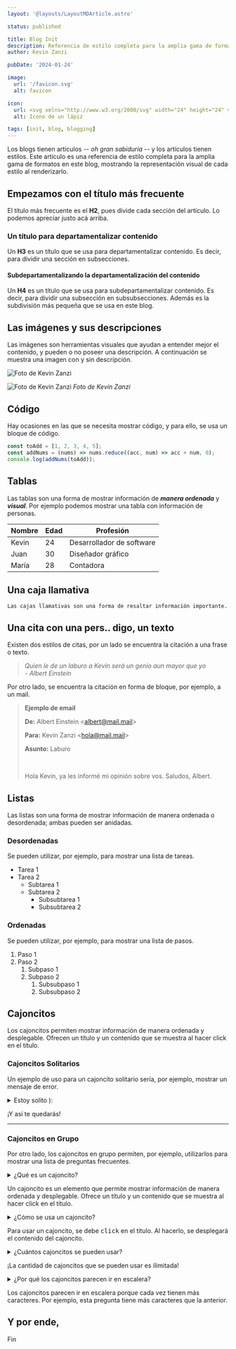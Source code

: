 ```yaml
---
layout: '@layouts/LayoutMDArticle.astro'

status: published

title: Blog Init
description: Referencia de estilo completa para la amplia gama de formatos en este blog, mostrando la representación visual de cada estilo al renderizarlo.
author: Kevin Zanzi

pubDate: '2024-01-24'

image:
  url: '/favicon.svg'
  alt: favicon

icon:
  url: <svg xmlns="http://www.w3.org/2000/svg" width="24" height="24" viewBox="0 0 24 24" stroke-width="2" stroke="currentColor" fill="none" stroke-linecap="round" stroke-linejoin="round"><path stroke="none" d="M0 0h24v24H0z" fill="none"/><path d="M4 20h4l10.5 -10.5a2.828 2.828 0 1 0 -4 -4l-10.5 10.5v4" /><path d="M13.5 6.5l4 4" /><path d="M20 21l2 -2l-2 -2" /><path d="M17 17l-2 2l2 2" /></svg>
  alt: Icono de un lápiz

tags: [init, blog, blogging]
---
```


Los blogs tienen artículos _-- oh gran sabiduría --_ y los artículos tienen estilos. Este artículo es una referencia de estilo completa para la amplia gama de formatos en este blog, mostrando la representación visual de cada estilo al renderizarlo.

## Empezamos con el título más frecuente

El título más frecuente es el **H2**, pues divide cada sección del artículo. Lo podemos apreciar justo acá arriba.

### Un título para departamentalizar contenido

Un **H3** es un título que se usa para departamentalizar contenido. Es decir, para dividir una sección en subsecciones.

#### Subdepartamentalizando la departamentalización del contenido

Un **H4** es un título que se usa para subdepartamentalizar contenido. Es decir, para dividir una subsección en subsubsecciones. Además es la subdivisión más pequeña que se usa en este blog.

## Las imágenes y sus descripciones

Las imágenes son herramientas visuales que ayudan a entender mejor el contenido, y pueden o no poseer una descripción. A continuación se muestra una imagen con y sin descripción.

![Foto de Kevin Zanzi](/me.webp 'Foto de Kevin Zanzi')

![Foto de Kevin Zanzi](/me.webp 'Foto de Kevin Zanzi')
_Foto de Kevin Zanzi_

## Código

Hay ocasiones en las que se necesita mostrar código, y para ello, se usa un bloque de código.

```js
const toAdd = [1, 2, 3, 4, 5];
const addNums = (nums) => nums.reduce((acc, num) => acc + num, 0);
console.log(addNums(toAdd));
```

## Tablas

Las tablas son una forma de mostrar información de **_manera ordenada_** y **_visual_**. Por ejemplo podemos mostrar una tabla con información de personas.

| Nombre | Edad | Profesión                 |
| ------ | ---- | ------------------------- |
| Kevin  | 24   | Desarrollador de software |
| Juan   | 30   | Diseñador gráfico         |
| María  | 28   | Contadora                 |

## Una caja llamativa

`Las cajas llamativas son una forma de resaltar información importante.`

## Una cita con una pers.. digo, un texto

Existen dos estilos de citas, por un lado se encuentra la citación a una frase o texto.

> _Quien le de un laburo a Kevin será un genio aun mayor que yo <span style="white-space: nowrap;">- Albert Einstein</span>_

Por otro lado, se encuentra la citación en forma de bloque, por ejemplo, a un mail.

> **Ejemplo de email**
>
> **De:** Albert Einstein &lt;albert@mail.mail&gt;
>
> **Para:** Kevin Zanzi &lt;hola@mail.mail&gt;
>
> **Asunto:** Laburo
>
> &nbsp;
>
> Hola Kevin, ya les informé mi opinión sobre vos. Saludos, Albert.

## Listas

Las listas son una forma de mostrar información de manera ordenada o desordenada; ambas pueden ser anidadas.

### Desordenadas

Se pueden utilizar, por ejemplo, para mostrar una lista de tareas.

- Tarea 1
- Tarea 2
  - Subtarea 1
  - Subtarea 2
    - Subsubtarea 1
    - Subsubtarea 2

### Ordenadas

Se pueden utilizar, por ejemplo, para mostrar una lista de pasos.

1. Paso 1
2. Paso 2
   1. Subpaso 1
   2. Subpaso 2
      1. Subsubpaso 1
      2. Subsubpaso 2

## Cajoncitos

Los cajoncitos permiten mostrar información de manera ordenada y desplegable. Ofrecen un título y un contenido que se muestra al hacer click en el título.

### Cajoncitos Solitarios

Un ejemplo de uso para un cajoncito solitario sería, por ejemplo, mostrar un mensaje de error.

<section class="details-summary" >
  <details>
    <summary>Estoy solito &rpar;:</summary>
  </details>
  <article>
    <p>¡Y así te quedarás!</p>
  </article>
</section>

---

### Cajoncitos en Grupo

Por otro lado, los cajoncitos en grupo permiten, por ejemplo, utilizarlos para mostrar una lista de preguntas frecuentes.

<article class="details-group">
  <section class="details-summary" >
    <details>
      <summary>¿Qué es un cajoncito?</summary>
    </details>
    <article>
      <p>Un cajoncito es un elemento que permite mostrar información de manera ordenada y desplegable. Ofrece un título y un contenido que se muestra al hacer click en el título.</p>
    </article>
  </section>
  <section class="details-summary" >
    <details>
      <summary>¿Cómo se usa un cajoncito?</summary>
    </details>
    <article>
      <p>Para usar un cajoncito, se debe <kbd>click</kbd> en el título. Al hacerlo, se desplegará el contenido del cajoncito.</p>
    </article>
  </section>
  <section class="details-summary" >
    <details>
      <summary>¿Cuántos cajoncitos se pueden usar?</summary>
    </details>
    <article>
      <p>¡La cantidad de cajoncitos que se pueden usar es ilimitada!</p>
    </article>
  </section>
  <section class="details-summary" >
    <details>
      <summary>¿Por qué los cajoncitos parecen ir en escalera?</summary>
    </details>
    <article>
      <p>Los cajoncitos parecen ir en escalera porque cada vez tienen más caracteres. Por ejemplo, esta pregunta tiene más caracteres que la anterior.</p>
    </article>
  </section>
</article>

## Y por ende,

Fin
